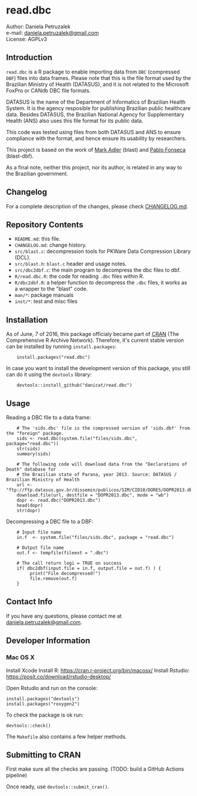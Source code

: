 # read.dbc

Author: Daniela Petruzalek  
e-mail: daniela.petruzalek@gmail.com  
License: AGPLv3

## Introduction

`read.dbc` is a R package to enable importing data from `DBC` (compressed `DBF`) files into data frames. Please note that this is the file format used by the Brazilian Ministry of Health (DATASUS), and it is not related to the Microsoft FoxPro or CANdb DBC file formats.

DATASUS is the name of the Department of Informatics of Brazilian Health System. It is the agency resposible for publishing Brazilian public healthcare data. Besides DATASUS, the Brazilian National Agency for Supplementary Health (ANS) also uses this file format for its public data.

This code was tested using files from both DATASUS and ANS to ensure compliance with the format, and hence ensure its usability by researchers.

This project is based on the work of [Mark Adler](https://github.com/madler/zlib/tree/master/contrib/blast) (blast) and [Pablo Fonseca](https://github.com/eaglebh/blast-dbf) (blast-dbf).

As a final note, neither this project, nor its author, is related in any way to the Brazilian government.

## Changelog

For a complete description of the changes, please check [CHANGELOG.md](/inst/CHANGELOG.md).

## Repository Contents

- `README.md`: this file.  
- `CHANGELOG.md`: change history.  
- `src/blast.c`: decompression tools for PKWare Data Compression Library (DCL).  
- `src/blast.h`: `blast.c` header and usage notes.  
- `src/dbc2dbf.c`: the main program to decompress the dbc files to dbf.  
- `R/read.dbc.R`: the code for reading `.dbc` files within R.
- `R/dbc2dbf.R`: a helper function to decompress the `.dbc` files, it works as a wrapper to the "blast" code.
- `man/*`: package manuals
- `inst/*`: test and misc files

## Installation

As of June, 7 of 2016, this package officialy became part of [CRAN](https://cran.r-project.org/package=read.dbc) (The Comprehensive R Archive Network). Therefore, it's current stable version can be installed by running `install.packages`:

        install.packages("read.dbc")

In case you want to install the development version of this package, you still can do it using the `devtools` library:

        devtools::install_github("danicat/read.dbc")
        
## Usage

Reading a DBC file to a data frame:

        # The 'sids.dbc' file is the compressed version of 'sids.dbf' from the "foreign" package.
        sids <- read.dbc(system.file("files/sids.dbc", package="read.dbc"))
        str(sids)
        summary(sids)

        # The following code will download data from the "Declarations of Death" database for
        # the Brazilian state of Parana, year 2013. Source: DATASUS / Brazilian Ministry of Health
        url <- "ftp://ftp.datasus.gov.br/dissemin/publicos/SIM/CID10/DORES/DOPR2013.dbc"
        download.file(url, destfile = "DOPR2013.dbc", mode = "wb")
        dopr <- read.dbc("DOPR2013.dbc")
        head(dopr)
        str(dopr)
        
Decompressing a DBC file to a DBF:

        # Input file name
        in.f  <- system.file("files/sids.dbc", package = "read.dbc")
        
        # Output file name
        out.f <- tempfile(fileext = ".dbc")

        # The call return logi = TRUE on success
        if( dbc2dbf(input.file = in.f, output.file = out.f) ) {
             print("File decompressed!")
             file.remove(out.f)
        }

## Contact Info

If you have any questions, please contact me at [daniela.petruzalek@gmail.com](mailto:daniela.petruzalek@gmail.com).

## Developer Information

### Mac OS X

Install Xcode
Install R: https://cran.r-project.org/bin/macosx/
Install Rstudio: https://posit.co/download/rstudio-desktop/

Open Rstudio and run on the console:
```
install.packages("devtools")
install.packages("roxygen2")
```

To check the package is ok run:

```
devtools::check()
```

The `Makefile` also contains a few helper methods.


## Submitting to CRAN

First make sure all the checks are passing. (TODO: build a GitHub Actions pipeline)

Once ready, use `devtools::submit_cran()`.
